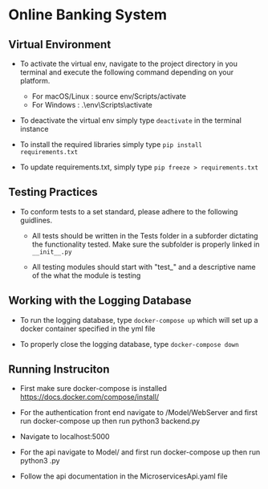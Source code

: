 # Online Banking System

## Virtual Environment
- To activate the virtual env, navigate to the project directory in you terminal and execute the following command depending on your platform.
    - For macOS/Linux : source env/Scripts/activate
    - For Windows : .\env\Scripts\activate

- To deactivate the virtual env simply type `deactivate` in the terminal instance

- To install the required libraries simply type `pip install requirements.txt`

- To update requirements.txt, simply type `pip freeze > requirements.txt`

## Testing Practices
- To conform tests to a set standard, please adhere to the following guidlines.

    - All tests should be written in the Tests folder in a subforder dictating the functionality tested. Make sure the subfolder is properly linked in `__init__.py`

    - All testing modules should start with "test_" and a descriptive name of the what the module is testing

## Working with the Logging Database
- To run the logging database, type `docker-compose up` which will set up a docker container specified in the yml file

- To properly close the logging database, type `docker-compose down`

## Running Instruciton
- First make sure docker-compose is installed https://docs.docker.com/compose/install/

- For the authentication front end navigate to /Model/WebServer and first run docker-compose up then run python3 backend.py

- Navigate to localhost:5000

- For the api navigate to Model/<Stock Targeted> and first run docker-compose up then run python3 <Stock Targeted>.py
    
- Follow the api documentation in the MicroservicesApi.yaml file

